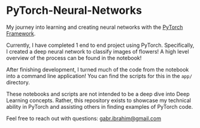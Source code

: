 # PyTorch-Neural-Networks
My journey into learning and creating neural networks with the [PyTorch Framework](https://pytorch.org/).

Currently, I have completed 1 end to end project using PyTorch. Specifically, I created a deep neural network to classify images of flowers! A high level overview of the process can be found in the notebook!

After finishing development, I turned much of the code from the notebook into a command line application! You can find the scripts for this in the `app/` directory.

These notebooks and scripts are not intended to be a deep dive into Deep Learning concepts. Rather, this repository exists to showcase my technical ability in PyTorch and assisting others in finding examples of PyTorch code.

Feel free to reach out with questions: gabr.ibrahim@gmail.com